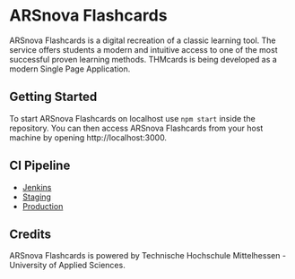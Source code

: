 # ARSnova Flashcards

ARSnova Flashcards is a digital recreation of a classic learning tool. The service offers students a modern and intuitive access to one of the most successful proven learning methods. THMcards is being developed as a modern Single Page Application.

## Getting Started

To start ARSnova Flashcards on localhost use `npm start` inside the repository. You can then access ARSnova Flashcards from your host machine by opening http://localhost:3000.

## CI Pipeline

- [Jenkins](http://trautrims.com:8080/view/Flashcards/)
- [Staging](http://arsnovaflashcards.meteor.com)
- [Production](http://cards2.mni.thm.de)


## Credits

ARSnova Flashcards is powered by Technische Hochschule Mittelhessen - University of Applied Sciences.
